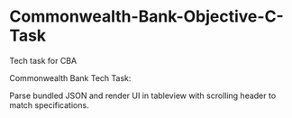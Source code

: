 # Commonwealth-Bank-Objective-C-Task
Tech task for CBA

Commonwealth Bank Tech Task:

Parse bundled JSON and render UI in tableview with scrolling header to match specifications.
